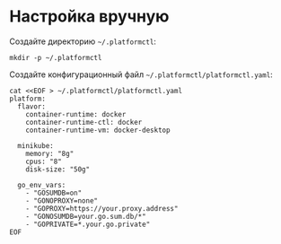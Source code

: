 # Настройка вручную

Создайте директорию `~/.platformctl`:

```shell
mkdir -p ~/.platformctl
```

Создайте конфигурационный файл `~/.platformctl/platformctl.yaml`:

```shell
cat <<EOF > ~/.platformctl/platformctl.yaml
platform:
  flavor:
    container-runtime: docker
    container-runtime-ctl: docker
    container-runtime-vm: docker-desktop

  minikube:
    memory: "8g"
    cpus: "8"
    disk-size: "50g"

  go_env_vars:
    - "GOSUMDB=on"
    - "GONOPROXY=none"
    - "GOPROXY=https://your.proxy.address"
    - "GONOSUMDB=your.go.sum.db/*"
    - "GOPRIVATE=*.your.go.private"
EOF
```
